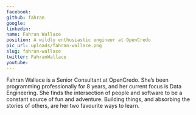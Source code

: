 ```yaml
---
facebook: 
github: fahran
google: 
linkedin: 
name: Fahran Wallace
position: A wildly enthusiastic engineer at OpenCredo
pic_url: uploads/fahran-wallace.png
slug: fahran-wallace
twitter: FahranWallace
youtube: 
---
```

<p>Fahran Wallace is a Senior Consultant at OpenCredo. She&rsquo;s been programming professionally for 8 years, and her current focus is Data Engineering. She finds the intersection of people and software to be a constant source of fun and adventure. Building things, and absorbing the stories of others, are her two favourite ways to learn.</p>

